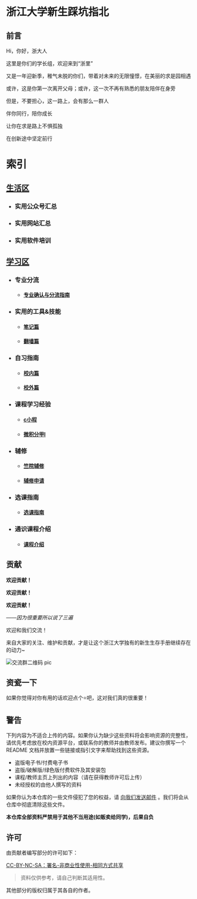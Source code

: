 # 浙江大学新生踩坑指北
## 前言
Hi，你好，浙大人

这里是你们的学长组，欢迎来到“浙里”

又是一年迎新季，稚气未脱的你们，带着对未来的无限憧憬，在美丽的求是园相遇

或许，这是你第一次离开父母；或许，这一次不再有熟悉的朋友陪伴在身旁

但是，不要担心，这一路上，会有那么一群人

伴你同行，陪你成长

让你在求是路上不惧孤独

在创新途中坚定前行

# 索引

## [生活区](https://github.com/Ashnne/ZJU_freshman_pointNorth/tree/main/生活区)

* ### 实用公众号汇总

* ### 实用网站汇总

* ### 实用软件培训

## [学习区](https://github.com/Ashnne/ZJU_freshman_pointNorth/tree/main/学习区)

* ### 专业分流

  * #### [专业确认与分流指南](https://github.com/Ashnne/ZJU_freshman_pointNorth/blob/main/学习区/专业分流/专业确认与分流指南.md)

* ### 实用的工具&技能

  * #### [笔记篇](https://github.com/Ashnne/ZJU_freshman_pointNorth/tree/main/学习区/实用的工具%26技能/笔记篇)
  
  * #### [翻墙篇](https://github.com/Ashnne/ZJU_freshman_pointNorth/blob/main/学习区/实用的工具%26技能/翻墙篇.md)
  
* ### 自习指南

  * #### [校内篇](https://github.com/Ashnne/ZJU_freshman_pointNorth/blob/main/学习区/自习指南/校内篇.md)
  
  * #### [校外篇](https://github.com/Ashnne/ZJU_freshman_pointNorth/blob/main/学习区/自习指南/校外篇.md)
  
* ### 课程学习经验

  * #### [c小程](https://github.com/Ashnne/ZJU_freshman_pointNorth/tree/main/学习区/课程学习经验/c小程)
  
  * #### [微积分甲I](https://github.com/Ashnne/ZJU_freshman_pointNorth/tree/main/学习区/课程学习经验/微积分甲Ⅰ)
  
* ### 辅修

  * #### [竺院辅修](https://github.com/Ashnne/ZJU_freshman_pointNorth/blob/main/学习区/辅修/竺院辅修.md)
  
  * #### [辅修申请](https://github.com/Ashnne/ZJU_freshman_pointNorth/blob/main/学习区/辅修/辅修申请时间.md)
  
* ### 选课指南

  * #### [选课指南](https://github.com/Ashnne/ZJU_freshman_pointNorth/blob/main/学习区/选课指南/选课指南.md)

* ### 通识课程介绍

  * #### [课程介绍](https://github.com/Ashnne/ZJU_freshman_pointNorth/blob/main/学习区/通识课程介绍/课程介绍.md)
  
## 

## 贡献

**欢迎贡献！**

**欢迎贡献！**

**欢迎贡献！**

*——因为很重要所以说了三遍*

欢迎和我们交流！

来自大家的关注、维护和贡献，才是让这个浙江大学独有的新生生存手册继续存在的动力~



![交流群二维码 pic](https://user-images.githubusercontent.com/94897130/185565056-4135c597-0dcb-4a9c-ba4a-4dd975275e9f.jpg)

## 资瓷一下

如果你觉得对你有用的话欢迎点个⭐吧，这对我们真的很重要！

## 警告

下列内容为不适合上传的内容。如果你认为缺少这些资料将会影响资源的完整性，请优先考虑放在校内资源平台，或联系你的教师并由教师发布。建议你撰写一个 README 文档并放置一些链接或指引文字来帮助找到这些资源。

- 盗版电子书/付费电子书
- 盗版/破解版/绿色版付费软件及其安装包
- 课程/教师主页上列出的内容（请在获得教师许可后上传）
- 未经授权的由他人撰写的资料

如果你认为本仓库的一些文件侵犯了您的权益，请 [向我们发送邮件](3200103626@zju.edu.cn) 。我们将会从仓库中彻底清除这些文件。

**本仓库全部资料严禁用于其他不当用途(如贩卖给同学)，后果自负**

## 许可
由贡献者编写部分的许可如下：

[CC-BY-NC-SA：署名-非商业性使用-相同方式共享](https://creativecommons.org/licenses/by-nc-sa/4.0/deed.zh)

>资料仅供参考，请自己判断其适用性。

其他部分的版权归属于其各自的作者。
